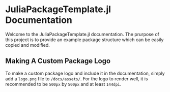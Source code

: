 # JuliaPackageTemplate.jl Documentation

Welcome to the JuliaPackageTemplate.jl documentation. The prurpose of this 
project is to provide an example package structure which can be easily copied
and modified.

## Making A Custom Package Logo

To make a custom package logo and include it in the documentation, simply add a 
`logo.png` file to `/docs/assets/`. For the logo to render well, it is recommended
to be `500px` by `500px` and at least `144dpi`.